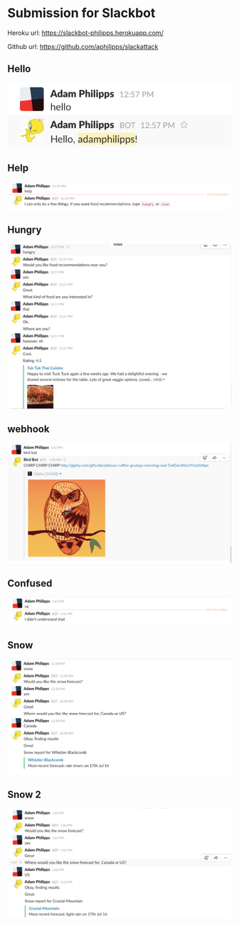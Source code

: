# Submission for Slackbot

Heroku url: https://slackbot-philipps.herokuapp.com/

Github url: https://github.com/aphilipps/slackattack

## Hello

![hello](imgs/hello.png)

## Help
![help](imgs/help.png)

## Hungry
![hungry](imgs/hungry.png)

## webhook
![webhook](imgs/webhook.png)

## Confused
![confused](imgs/confused.png)

## Snow
![snow](imgs/snow.png)

## Snow 2
![snow2](imgs/snow2.png)
